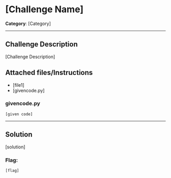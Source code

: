# [Challenge Name]

**Category**: [Category]

----

## Challenge Description
[Challenge Description]
## Attached files/Instructions
* [file1]
* [givencode.py]
### givencode.py
```
[given code]
```

----
## Solution

[solution]


### Flag:
```
[flag]
```
